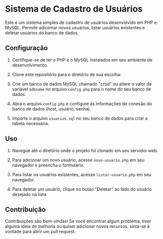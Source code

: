 # Sistema de Cadastro de Usuários

Este é um sistema simples de cadastro de usuários desenvolvido em PHP e MySQL. Permite adicionar novos usuários, listar usuários existentes e deletar usuários do banco de dados.

## Configuração

1. Certifique-se de ter o PHP e o MySQL instalados em seu ambiente de desenvolvimento.

2. Clone este repositório para o diretório de sua escolha:

3. Crie um banco de dados MySQL chamado "crud" ou altere o valor da variável `$dbname` no arquivo `config.php` para o nome do seu banco de dados.

4. Abra o arquivo `config.php` e configure as informações de conexão do banco de dados (host, usuário, senha).

5. Importe o arquivo `usuarios.sql` no seu banco de dados para criar a tabela necessária.

## Uso

1. Navegue até o diretório onde o projeto foi clonado em seu servidor web.

2. Para adicionar um novo usuário, acesse `novo-usuario.php` em seu navegador e preencha o formulário.

3. Para listar os usuários existentes, acesse `listar-usuario.php` em seu navegador.

4. Para deletar um usuário, clique no botão "Deletar" ao lado do usuário desejado na lista.

## Contribuição

Contribuições são bem-vindas! Se você encontrar algum problema, tiver alguma ideia de melhoria ou quiser adicionar novos recursos, sinta-se à vontade para abrir um pull request.


